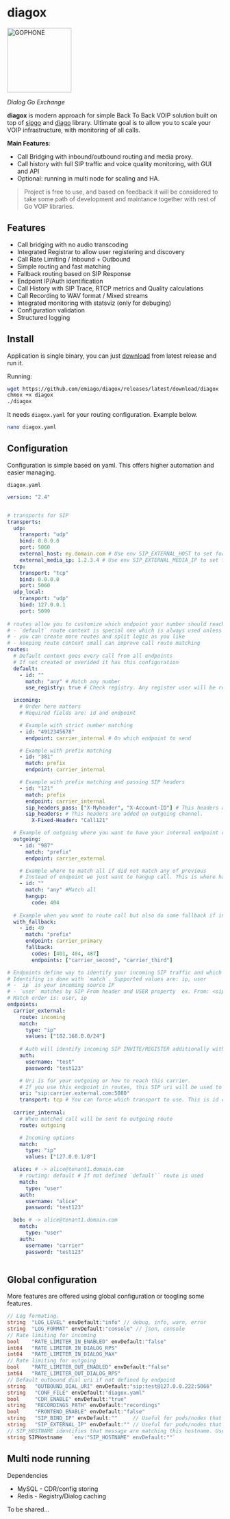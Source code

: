 # diagox

<img src="images/diagox-icon-blue.png" width="150" height="150" alt="GOPHONE">

*Dialog Go Exchange*

**diagox** is modern approach for simple Back To Back VOIP solution built on top of [sipgo](https://github.com/emiago/sipgo) and [diago](https://github.com/emiago/diago) library.
Ultimate goal is to allow you to scale your VOIP infrastructure, with monitoring of all calls.

**Main Features**:
- Call Bridging with inbound/outbound routing and media proxy.
- Call history with full SIP traffic and voice quality monitoring, with GUI and API
- Optional: running in multi node for scaling and HA.


> Project is free to use, and based on feedback it will be considered to take some path of development and maintance together with rest of Go VOIP libraries.


## Features

- Call bridging with no audio transcoding
- Integrated Registrar to allow user registering and discovery
- Call Rate Limiting / Inbound + Outbound
- Simple routing and fast matching
- Fallback routing based on SIP Response
- Endpoint IP/Auth identification
- Call History with SIP Trace, RTCP metrics and Quality calculations
- Call Recording to WAV format / Mixed streams
- Integrated monitoring with statsviz (only for debuging)
- Configuration validation
- Structured logging

## Install 

Application is single binary, you can just [download](https://github.com/emiago/diagox/releases/latest/download/diagox) from latest release and run it.

Running:
```bash
wget https://github.com/emiago/diagox/releases/latest/download/diagox
chmox +x diagox
./diagox
```

It needs `diagox.yaml` for your routing configuration. Example below.
```bash
nano diagox.yaml
```

## Configuration

Configuration is simple based on yaml. This offers higher automation and easier managing.

`diagox.yaml`
```yaml
version: "2.4"


# transports for SIP
transports: 
  udp:
    transport: "udp"
    bind: 0.0.0.0
    port: 5060
    external_host: my.domain.com # Use env SIP_EXTERNAL_HOST to set for all transports
    external_media_ip: 1.2.3.4 # Use env SIP_EXTERNAL_MEDIA_IP to set for all transports
  tcp:
    transport: "tcp"
    bind: 0.0.0.0
    port: 5060
  udp_local:
    transport: "udp"
    bind: 127.0.0.1
    port: 5099
  
# routes allow you to customize which endpoint your number should reach
# - `default` route context is special one which is always used unless incoming endpoint did not override
# - you can create more routes and split logic as you like
# - keeping route context small can improve call route matching
routes:
  # Default context goes every call from all endpoints
  # If not created or overided it has this configuration
  default:
    - id: ""
      match: "any" # Match any number
      use_registry: true # Check registry. Any register user will be reached

  incoming: 
    # Order here matters 
    # Required fields are: id and endpoint

    # Example with strict number matching
    - id: "4912345678" 
      endpoint: carrier_internal # On which endpoint to send

    # Example with prefix matching
    - id: "381"
      match: prefix
      endpoint: carrier_internal

    # Example with prefix matching and passing SIP headers
    - id: "121"
      match: prefix
      endpoint: carrier_internal
      sip_headers_pass: ["X-Myheader", "X-Account-ID"] # This headers are copied from incoming call to outgoing
      sip_headers: # This headers are added on outgoing channel.
        X-Fixed-Header: "Call121"

  # Example of outgoing where you want to have your internal endpoint route calls out
  outgoing: 
    - id: "987" 
      match: "prefix"
      endpoint: carrier_external

    # Example where to match all if did not match any of previous
    # Instead of endpoint we just want to hangup call. This is where hangup module is provided
    - id: ""
      match: "any" #Match all
      hangup:
        code: 404
  
  # Example when you want to route call but also do some fallback if initial endpoint/carrier failed
  with_fallback:
    - id: 49
      match: "prefix"
      endpoint: carrier_primary
      fallback: 
        codes: [401, 404, 487]
        endpoints: ["carrier_second", "carrier_third"]   

# Endpoints define way to identify your incoming SIP traffic and which route to use.
# Identifing is done with `match`. Supported values are: ip, user
# - `ip` is your incoming source IP
# - `user` matches by SIP From header and USER property  ex. From: <sip:$USER@example.com>
# Match order is: user, ip
endpoints:
  carrier_external:
    route: incoming
    match: 
      type: "ip" 
      values: ["182.168.0.0/24"]
    
    # Auth will identify incoming SIP INVITE/REGISTER additionally with Digest authentication
    auth:
      username: "test" 
      password: "test123"

    # Uri is for your outgoing or how to reach this carrier. 
    # If you use this endpoint in routes, this SIP uri will be used to reach. User part is replaced by caller ID.
    uri: "sip:carrier.external.com:5080"
    transport: tcp # You can force which transport to use. This is id of transport defined in transports
  
  carrier_internal:
    # When matched call will be sent to outgoing route
    route: outgoing

    # Incoming options
    match: 
      type: "ip"
      values: ["127.0.0.1/8"]

  alice: # -> alice@tenant1.domain.com
    # routing: default # If not defined `default`` route is used
    match: 
      type: "user" 
    auth:
      username: "alice" 
      password: "test123"    

  bob: # -> alice@tenant1.domain.com
    match: 
      type: "user" 
    auth:
      username: "carrier" 
      password: "test123" 
    
```

## Global configuration

More features are offered using global configuration or toogling some features.

```go
// Log formating.
string  "LOG_LEVEL" envDefault:"info" // debug, info, warn, error
string  "LOG_FORMAT" envDefault:"console" // json, console
// Rate limiting for incoming
bool    "RATE_LIMITER_IN_ENABLED" envDefault:"false"
int64   "RATE_LIMITER_IN_DIALOG_RPS"
int64   "RATE_LIMITER_IN_DIALOG_MAX"
// Rate limiting for outgoing
bool    "RATE_LIMITER_OUT_ENABLED" envDefault:"false"
int64   "RATE_LIMITER_OUT_DIALOG_RPS"
// Default outbound dial uri if not defined by endpoint
string   "OUTBOUND_DIAL_URI" envDefault:"sip:test@127.0.0.222:5066"
string   "CONF_FILE" envDefault:"diagox.yaml"
bool     "CDR_ENABLE" envDefault:"true"
string   "RECORDINGS_PATH" envDefault:"recordings"
bool     "FRONTEND_ENABLE" envDefault:"false"
string   "SIP_BIND_IP" envDefault:""     // Useful for pods/nodes that have dedicated IP
string   "SIP_EXTERNAL_IP" envDefault:"" // Useful for pods/nodes that have dedicated IP
// SIP_HOSTNAME identifies that message are matching this hostname. Used in registrar for example
string SIPHostname   `env:"SIP_HOSTNAME" envDefault:""`
```

## Multi node running 

Dependencies
- MySQL - CDR/config storing
- Redis - Registry/Dialog caching

To be shared...